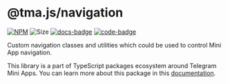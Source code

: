 # @tma.js/navigation

[code-badge]: https://img.shields.io/badge/source-black?logo=github

[code-link]: https://github.com/Telegram-Mini-Apps/tma.js/tree/master/packages/navigation

[docs-link]: https://docs.telegram-mini-apps.com/packages/typescript/tma-js-navigation

[docs-badge]: https://img.shields.io/badge/documentation-blue?logo=gitbook&logoColor=white

[npm-link]: https://npmjs.com/package/@tma.js/navigation

[npm-badge]: https://img.shields.io/npm/v/@tma.js/navigation?logo=npm

[size-badge]: https://img.shields.io/bundlephobia/minzip/@tma.js/navigation

[![NPM][npm-badge]][npm-link]
![Size][size-badge]
[![docs-badge]][docs-link]
[![code-badge]][code-link]

Custom navigation classes and utilities which could be used to control Mini App navigation.

This library is a part of TypeScript packages ecosystem around Telegram Mini Apps. You can learn more
about this package in
this [documentation][docs-link].
